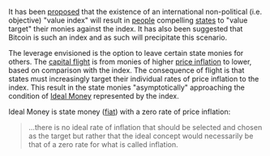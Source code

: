 It has been [proposed](http://sites.stat.psu.edu/~gjb6/nash/money.pdf) that the existence of an international non-political (i.e. objective) "value index" will result in [people](Glossary#person) compelling [states](Glossary#state) to "value target" their monies against the index. It has also been suggested that Bitcoin is such an index and as such will precipitate this scenario.

The leverage envisioned is the option to leave certain state monies for others. The [capital flight](https://en.wikipedia.org/wiki/Capital_flight) is from monies of higher [price inflation](https://en.wikipedia.org/wiki/Inflation) to lower, based on comparison with the index. The consequence of flight is that states must increasingly target their individual rates of price inflation to the index. This result in the state monies "asymptotically" approaching the condition of [Ideal Money](https://en.wikipedia.org/wiki/Ideal_money) represented by the index.

Ideal Money is state money ([fiat](https://en.wikipedia.org/wiki/Fiat_money)) with a zero rate of price inflation:

> ...there is no ideal rate of inflation that should be selected and chosen as the target but rather that the ideal concept would necessarily be that of a zero rate for what is called inflation.

